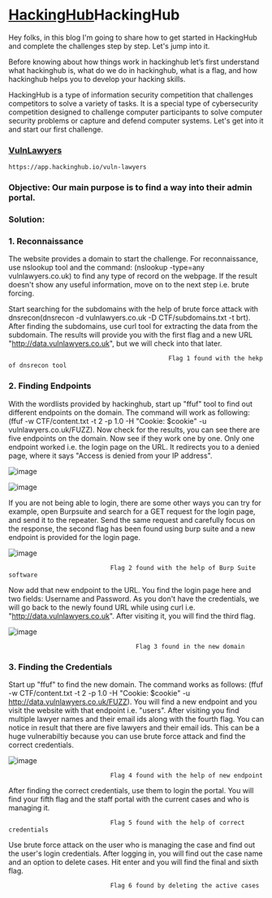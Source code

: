         
# **[HackingHub](https://app.hackinghub.io/)HackingHub**



Hey folks, in this blog I'm going to share how to get started in HackingHub and complete the challenges step by step. Let's jump into it.

Before knowing about how things work in hackinghub let’s first understand what hackinghub is, what do we do in hackinghub, what is a flag, and how hackinghub helps you to develop your hacking skills.

HackingHub is a type of information security competition that challenges competitors to solve a variety of tasks. It is a special type of cybersecurity competition designed to challenge computer participants to solve computer security problems or capture and defend computer systems. Let's get into it and start our first challenge.


### **[VulnLawyers](https://app.hackinghub.io/vuln-lawyers)**
    https://app.hackinghub.io/vuln-lawyers
   
### **Objective:** Our main purpose is to find a way into their admin portal. 

### **Solution:**

### **1. Reconnaissance**
   
The website provides a domain to start the challenge. For reconnaissance, use nslookup tool and the command: (nslookup -type=any vulnlawyers.co.uk)  to find any type of record on the webpage. If the result doesn't show any useful information, move on to the next step i.e. brute forcing. 

Start searching for the subdomains with the help of brute force attack with dnsrecon(dnsrecon -d vulnlawyers.co.uk -D CTF/subdomains.txt -t brt). After finding the subdomains, use curl tool for extracting the data from the subdomain. 
The results will provide you with the first flag and a new URL "http://data.vulnlawyers.co.uk", but we will check into that later.  


                                                Flag 1 found with the hekp of dnsrecon tool
   

### **2. Finding Endpoints**

With the wordlists provided by hackinghub, start up "ffuf" tool to find out different endpoints on the domain. The command will work as following: (ffuf -w CTF/content.txt -t 2 -p 1.0 -H "Cookie: $cookie" -u vulnlawyers.co.uk/FUZZ).  Now check for the results, you can see there are five endpoints on the domain. Now see if they work one by one. Only one endpoint worked i.e. the login page on the URL. It redirects you to a denied page, where it says "Access is denied from your IP address".
  
  
![image](https://github.com/ocoretech/Sahil-workbook/assets/67775716/b88c36d3-7c3d-40e0-81f5-bdd0a5bf11e3)


![image](https://github.com/ocoretech/Sahil-workbook/assets/67775716/aff7639e-8669-4ced-b0cb-ed1ae8b987fb)


If you are not being able to login, there are some other ways you can try for example, open Burpsuite and search for a GET request for the login page, and send it to the repeater. Send the same request and carefully focus on the response, the second flag has been found using burp suite and a new endpoint is provided for the login page.   
     

![image](https://github.com/ocoretech/Sahil-workbook/assets/67775716/08ec4318-5579-4d05-8cbc-d9fb649af036)


                                Flag 2 found with the help of Burp Suite software


Now add that new endpoint to the URL. You find the login page here and two fields: Username and Password. As you don't have the credentials, we will go back to the newly found URL while using curl i.e. "http://data.vulnlawyers.co.uk". After visiting it, you will find the third flag.

![image](https://github.com/ocoretech/CTF-workbook/assets/67775716/fa1d57be-13b9-471d-aaec-c38a1c8f7b53)

                                       Flag 3 found in the new domain



### **3. Finding the Credentials**

Start up "ffuf" to find the new domain. The command works as follows: (ffuf -w CTF/content.txt -t 2 -p 1.0 -H "Cookie: $cookie" -u http://data.vulnlawyers.co.uk/FUZZ). You will find a new endpoint and you visit the website with that endpoint i.e. "users". After visiting you find multiple lawyer names and their email ids along with the fourth flag. You can notice in result that there are five lawyers and their email ids. 
This can be a huge vulnerabiltiy because you can use brute force attack and find the correct credentials.


![image](https://github.com/ocoretech/CTF-workbook/assets/67775716/c7f9e127-8c82-4dde-89c1-863fc1c27f80)


                                Flag 4 found with the help of new endpoint


After finding the correct credentials, use them to login the portal. You will find your fifth flag and the staff portal with the current cases and who is managing it.

                                Flag 5 found with the help of correct credentials

Use brute force attack on the user who is managing the case and find out the user's login credentials. After logging in, you will find out the case name and an option to delete cases. Hit enter and you will find the final and sixth flag.

                                Flag 6 found by deleting the active cases


   
